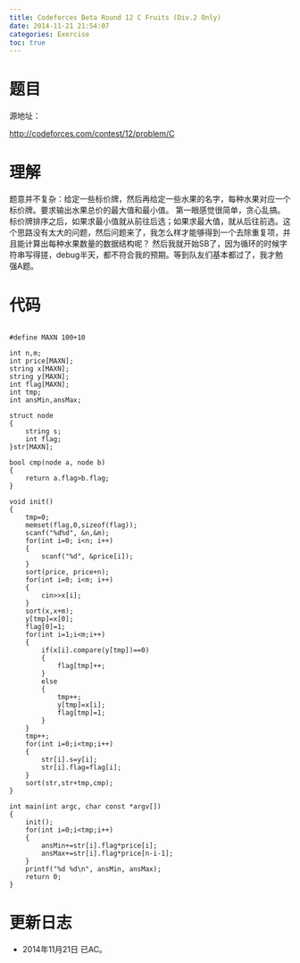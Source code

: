 ```yaml
---
title: Codeforces Beta Round 12 C Fruits (Div.2 Only)
date: 2014-11-21 21:54:07
categories: Exercise
toc: true
---
```

# 题目
源地址：

http://codeforces.com/contest/12/problem/C

# 理解
题意并不复杂：给定一些标价牌，然后再给定一些水果的名字，每种水果对应一个标价牌。要求输出水果总价的最大值和最小值。
第一眼感觉很简单，贪心乱搞。标价牌排序之后，如果求最小值就从前往后选；如果求最大值，就从后往前选。这个思路没有太大的问题，然后问题来了，我怎么样才能够得到一个去除重复项，并且能计算出每种水果数量的数据结构呢？
然后我就开始SB了，因为循环的时候字符串写得搓，debug半天，都不符合我的预期。等到队友们基本都过了，我才勉强A题。

<!-- more -->

# 代码

```

#define MAXN 100+10

int n,m;
int price[MAXN];
string x[MAXN];
string y[MAXN];
int flag[MAXN];
int tmp;
int ansMin,ansMax;

struct node
{
    string s;
    int flag;
}str[MAXN];

bool cmp(node a, node b)
{
    return a.flag>b.flag;
}

void init()
{
    tmp=0;
    memset(flag,0,sizeof(flag));
    scanf("%d%d", &n,&m);
    for(int i=0; i<n; i++)
    {
        scanf("%d", &price[i]);
    }
    sort(price, price+n);
    for(int i=0; i<m; i++)
    {
        cin>>x[i];
    }
    sort(x,x+m);
    y[tmp]=x[0];
    flag[0]=1;
    for(int i=1;i<m;i++)
    {
        if(x[i].compare(y[tmp])==0)
        {
            flag[tmp]++;
        }
        else
        {
            tmp++;
            y[tmp]=x[i];
            flag[tmp]=1;
        }
    }
    tmp++;
    for(int i=0;i<tmp;i++)
    {
        str[i].s=y[i];
        str[i].flag=flag[i];
    }
    sort(str,str+tmp,cmp);
}

int main(int argc, char const *argv[])
{
    init();
    for(int i=0;i<tmp;i++)
    {
        ansMin+=str[i].flag*price[i];
        ansMax+=str[i].flag*price[n-i-1];
    }
    printf("%d %d\n", ansMin, ansMax);
    return 0;
}

```

# 更新日志
- 2014年11月21日 已AC。